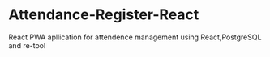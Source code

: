 # Attendance-Register-React

React PWA apllication for attendence management using React,PostgreSQL and re-tool
